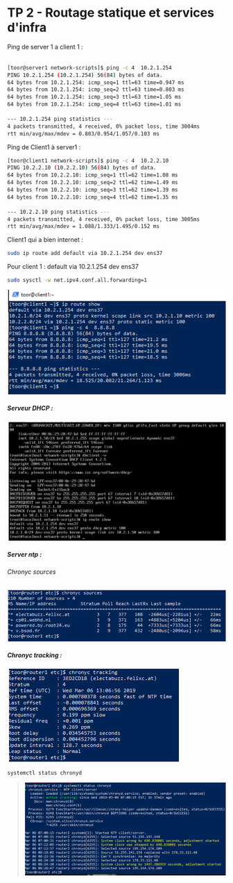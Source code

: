 # TP 2 - Routage statique et services d'infra

Ping de server 1 a client 1 :

```bash

[toor@server1 network-scripts]$ ping -c 4  10.2.1.254
PING 10.2.1.254 (10.2.1.254) 56(84) bytes of data.
64 bytes from 10.2.1.254: icmp_seq=1 ttl=63 time=0.947 ms
64 bytes from 10.2.1.254: icmp_seq=2 ttl=63 time=0.803 ms
64 bytes from 10.2.1.254: icmp_seq=3 ttl=63 time=1.05 ms
64 bytes from 10.2.1.254: icmp_seq=4 ttl=63 time=1.01 ms

--- 10.2.1.254 ping statistics ---
4 packets transmitted, 4 received, 0% packet loss, time 3004ms
rtt min/avg/max/mdev = 0.803/0.954/1.057/0.103 ms

```



Ping de Client1 à server1 :

```bash
[toor@client1 network-scripts]$ ping -c 4  10.2.2.10
PING 10.2.2.10 (10.2.2.10) 56(84) bytes of data.
64 bytes from 10.2.2.10: icmp_seq=1 ttl=62 time=1.08 ms
64 bytes from 10.2.2.10: icmp_seq=2 ttl=62 time=1.49 ms
64 bytes from 10.2.2.10: icmp_seq=3 ttl=62 time=1.39 ms
64 bytes from 10.2.2.10: icmp_seq=4 ttl=62 time=1.35 ms

--- 10.2.2.10 ping statistics ---
4 packets transmitted, 4 received, 0% packet loss, time 3005ms
rtt min/avg/max/mdev = 1.088/1.333/1.495/0.152 ms
```

Client1 qui a bien internet :
```bash
sudo ip route add default via 10.2.1.254 dev ens37
```

Pour client 1 : default via 10.2.1.254 dev ens37
```bash
sudo sysctl -w net.ipv4.conf.all.forwarding=1
```


![Alt text](https://github.com/BouBooo/CCNA1/blob/master/tp_2/img/ccna2_1.PNG?raw=true "")

##### Serveur DHCP :

![Alt text](https://github.com/BouBooo/CCNA1/blob/master/tp_2/img/ccna2_2.PNG?raw=true "")



##### Server ntp :
###### Chronyc sources

![Alt text](https://github.com/BouBooo/CCNA1/blob/master/tp_2/img/ccna2_3.PNG?raw=true "")


##### Chronyc tracking :

![Alt text](https://github.com/BouBooo/CCNA1/blob/master/tp_2/img/ccna2_4.PNG?raw=true "")

```bash
systemctl status chronyd
```

> ![Alt text](https://github.com/BouBooo/CCNA1/blob/master/tp_2/img/ccna2_5.PNG?raw=true "")





